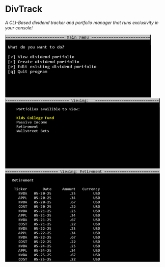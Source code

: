 # DivTrack
*A CLI-Based dividend tracker and portfolio manager that runs exclusivity in your console!*

![Alt text](/imgs/divTrack3.png)
![Alt text](/imgs/divTrack1.png)
![Alt text](/imgs/divTrack2.png)

